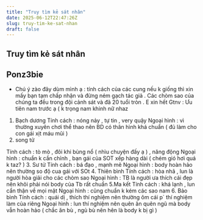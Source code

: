 ```yaml
---
title: "Truy tìm kẻ sát nhân"
date: 2025-06-12T22:47:26Z
slug: truy-tim-ke-sat-nhan
draft: false
---
```


## Truy tìm kẻ sát nhân

## Ponz3bie

* Chú ý zào đây dùm mình ạ : tính cách của các cung nếu k giống thì xin mấy bạn tạm chấp nhận và đừng ném gạch tác giả . Các chòm sao của chúng ta đều trong đội cảnh sát và đã 20 tuổi tròn . E xin hết 
 Gtnv : 
Ưu tiên nam trước ạ ( k trọng nam khinh nữ nhaz  
1. Bạch dương 
Tính cách : nóng nảy , tự tin , very quậy 
Ngoại hình : vì thường xuyên chơi thể thao nên BD có thân hình khá chuẩn ( đủ làm cho con gái xịt máu mũi  )
2. song tử 
 
 
 
Tính cách :  tò mò , đôi khi bùng nổ ( nhìu chuyện đấy ạ  ) , năng động 
Ngoại hình : chuẩn k cần chỉnh , bạn gái của SOT xếp hàng dài ( chém gió hơi quá k taz? )
3. Sư tử 
Tính cách : bá đạo , mạnh mẽ 
Ngoại hình :  body hoàn hảo nên thường so độ cua gái với SOt 
4. Thiên bình
Tính cách : hòa nhã , lun là người hòa giải cho các chòm sao 
Ngoại hình : TB là người ưa thích cái đẹp nên khõi phải nói body của Tb rất chuẩn 
5.Ma kết 
Tính cách : khá lạnh , lun cẩn thận về mọi mặt
Ngoại hình : cũng chuẩn k kém các sao nam
6. Bảo bình 
Tính cách : quái dị , thích thí nghiệm nên thường ôm cái p` thí nghiệm làm của riêng
Ngoại hình : lun thí nghiệm nên quên ăn quên ngũ mà body vẫn hoàn hảo ( chắc ăn bù , ngủ bù nên hên là body k bị gì )